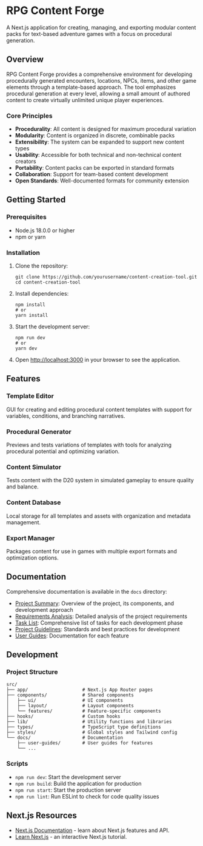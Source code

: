 # RPG Content Forge

A Next.js application for creating, managing, and exporting modular content packs for text-based adventure games with a focus on procedural generation.

## Overview

RPG Content Forge provides a comprehensive environment for developing procedurally generated encounters, locations, NPCs, items, and other game elements through a template-based approach. The tool emphasizes procedural generation at every level, allowing a small amount of authored content to create virtually unlimited unique player experiences.

### Core Principles

- **Procedurality**: All content is designed for maximum procedural variation
- **Modularity**: Content is organized in discrete, combinable packs
- **Extensibility**: The system can be expanded to support new content types
- **Usability**: Accessible for both technical and non-technical content creators
- **Portability**: Content packs can be exported in standard formats
- **Collaboration**: Support for team-based content development
- **Open Standards**: Well-documented formats for community extension

## Getting Started

### Prerequisites

- Node.js 18.0.0 or higher
- npm or yarn

### Installation

1. Clone the repository:
   ```
   git clone https://github.com/yourusername/content-creation-tool.git
   cd content-creation-tool
   ```

2. Install dependencies:
   ```
   npm install
   # or
   yarn install
   ```

3. Start the development server:
   ```
   npm run dev
   # or
   yarn dev
   ```

4. Open [http://localhost:3000](http://localhost:3000) in your browser to see the application.

## Features

### Template Editor
GUI for creating and editing procedural content templates with support for variables, conditions, and branching narratives.

### Procedural Generator
Previews and tests variations of templates with tools for analyzing procedural potential and optimizing variation.

### Content Simulator
Tests content with the D20 system in simulated gameplay to ensure quality and balance.

### Content Database
Local storage for all templates and assets with organization and metadata management.

### Export Manager
Packages content for use in games with multiple export formats and optimization options.

## Documentation

Comprehensive documentation is available in the `docs` directory:

- [Project Summary](./docs/project-summary.md): Overview of the project, its components, and development approach
- [Requirements Analysis](./docs/requirements-analysis.md): Detailed analysis of the project requirements
- [Task List](./docs/task-list.md): Comprehensive list of tasks for each development phase
- [Project Guidelines](./docs/project-guidelines.md): Standards and best practices for development
- [User Guides](./docs/user-guides/): Documentation for each feature

## Development

### Project Structure

```
src/
├── app/                    # Next.js App Router pages
├── components/             # Shared components
│   ├── ui/                 # UI components
│   ├── layout/             # Layout components
│   └── features/           # Feature-specific components
├── hooks/                  # Custom hooks
├── lib/                    # Utility functions and libraries
├── types/                  # TypeScript type definitions
├── styles/                 # Global styles and Tailwind config
└── docs/                   # Documentation
    ├── user-guides/        # User guides for features
    └── ...
```

### Scripts

- `npm run dev`: Start the development server
- `npm run build`: Build the application for production
- `npm run start`: Start the production server
- `npm run lint`: Run ESLint to check for code quality issues

## Next.js Resources

- [Next.js Documentation](https://nextjs.org/docs) - learn about Next.js features and API.
- [Learn Next.js](https://nextjs.org/learn) - an interactive Next.js tutorial.
